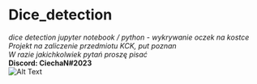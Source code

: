 # Dice_detection
*dice detection jupyter notebook / python - wykrywanie oczek na kostce*  
_Projekt na zaliczenie przedmiotu KCK, put poznan  
W razie jakichkolwiek pytań proszę pisać_  
**Discord: CiechaN#2023**  
![Alt Text](https://i.imgur.com/weLWBHP.gif)
